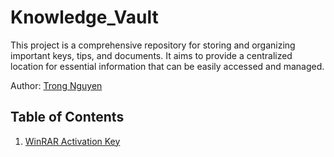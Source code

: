 # Knowledge_Vault

This project is a comprehensive repository for storing and organizing important keys, tips, and documents. It aims to provide a centralized location for essential information that can be easily accessed and managed.

Author: [Trong Nguyen](https://github.com/nguyenn-04)

## Table of Contents

1. [WinRAR Activation Key](./keys/WinRAR_Activation_Key.md)
